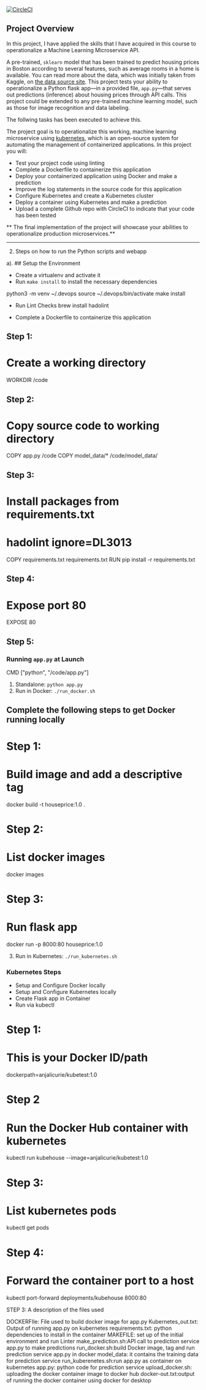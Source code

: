 [![CircleCI](https://circleci.com/gh/jnanjali/predict-houseprice.svg?style=svg)](https://circleci.com/gh/jnanjali/predict-houseprice)

## Project Overview

In this project, I have applied the skills that I  have acquired in this course to operationalize a Machine Learning Microservice API. 

A pre-trained, `sklearn` model that has been trained to predict housing prices in Boston according to several features, such as average rooms in a home is available. You can read more about the data, which was initially taken from Kaggle, on [the data source site](https://www.kaggle.com/c/boston-housing). This project tests your ability to operationalize a Python flask app—in a provided file, `app.py`—that serves out predictions (inference) about housing prices through API calls. This project could be extended to any pre-trained machine learning model, such as those for image recognition and data labeling.

The follwing tasks has been executed to achieve this.

The project goal is to operationalize this working, machine learning microservice using [kubernetes](https://kubernetes.io/), which is an open-source system for automating the management of containerized applications. In this project you will:
* Test your project code using linting
* Complete a Dockerfile to containerize this application
* Deploy your containerized application using Docker and make a prediction
* Improve the log statements in the source code for this application
* Configure Kubernetes and create a Kubernetes cluster
* Deploy a container using Kubernetes and make a prediction
* Upload a complete Github repo with CircleCI to indicate that your code has been tested


** The final implementation of the project will showcase your abilities to operationalize production microservices.**

---
2. Steps on how to run the Python scripts and webapp

a). ## Setup the Environment

* Create a virtualenv and activate it
* Run `make install` to install the necessary dependencies

python3 -m venv ~/.devops
source ~/.devops/bin/activate
make install

* Run Lint Checks
brew install hadolint

* Complete a Dockerfile to containerize this application
## Step 1:
# Create a working directory
WORKDIR /code

## Step 2:
# Copy source code to working directory
COPY app.py /code
COPY model_data/* /code/model_data/

## Step 3:
# Install packages from requirements.txt
# hadolint ignore=DL3013
COPY requirements.txt requirements.txt
RUN pip install -r requirements.txt



## Step 4:
# Expose port 80
EXPOSE 80


## Step 5:

### Running `app.py` at Launch
CMD ["python",  "/code/app.py"]

1. Standalone:  `python app.py`
2. Run in Docker:  `./run_docker.sh`
## Complete the following steps to get Docker running locally

# Step 1:
# Build image and add a descriptive tag
docker build -t houseprice:1.0 .

# Step 2: 
# List docker images
docker images

# Step 3: 
# Run flask app
docker run -p  8000:80 houseprice:1.0

3. Run in Kubernetes:  `./run_kubernetes.sh`
### Kubernetes Steps

* Setup and Configure Docker locally
* Setup and Configure Kubernetes locally
* Create Flask app in Container
* Run via kubectl

# Step 1:
# This is your Docker ID/path
dockerpath=anjalicurie/kubetest:1.0

# Step 2
# Run the Docker Hub container with kubernetes
kubectl run kubehouse  --image=anjalicurie/kubetest:1.0 

# Step 3:
# List kubernetes pods
kubectl get pods

# Step 4:
# Forward the container port to a host
kubectl port-forward deployments/kubehouse 8000:80 

STEP 3: A description of the files used

DOCKERFIle: File used to build docker image for app.py
Kubernetes_out.txt: Output of running app.py on kubernetes
requirements.txt: python dependencies to install in the container
MAKEFILE: set up of the initial environment and run Linter
make_prediction.sh:API call to prediction service app.py to make predictions
run_docker.sh:build Docker image, tag and run prediction service app.py in docker
model_data: it contains the training data for prediction service
run_kuberenetes.sh:run app.py as container on kubernetes
app.py: python code for prediction service
upload_docker.sh: uploading the docker container image to docker hub
docker-out.txt:output of running the docker container using docker for desktop


